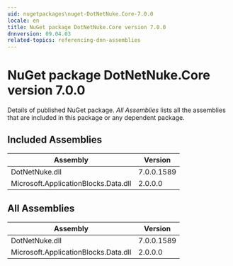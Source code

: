 ```yaml
---
uid: nugetpackages\nuget-DotNetNuke.Core-7.0.0
locale: en
title: NuGet package DotNetNuke.Core version 7.0.0
dnnversion: 09.04.03
related-topics: referencing-dnn-assemblies
---
```


# NuGet package DotNetNuke.Core version 7.0.0
Details of published NuGet package.
*All Assemblies* lists all the assemblies that are included in this package or any dependent package.

## Included Assemblies

|Assembly|Version|
|---|---|
|DotNetNuke.dll|7.0.0.1589|
|Microsoft.ApplicationBlocks.Data.dll|2.0.0.0|

## All Assemblies

|Assembly|Version|
|---|---|
|DotNetNuke.dll|7.0.0.1589|
|Microsoft.ApplicationBlocks.Data.dll|2.0.0.0|

